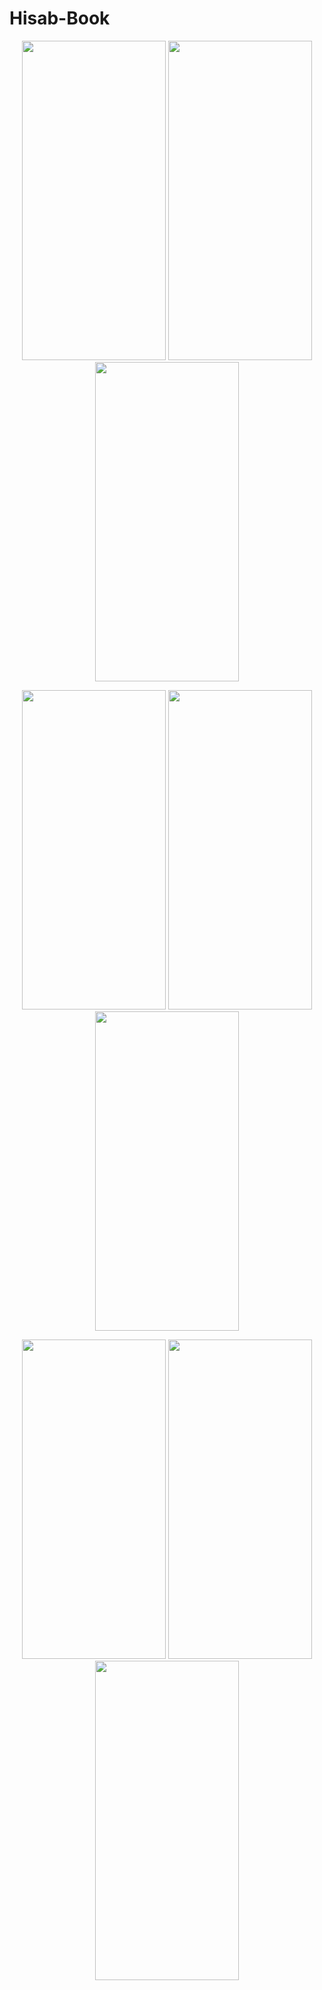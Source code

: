 # Hisab-Book

<p align="center">
  <img width="230" height="511" src="https://user-images.githubusercontent.com/34826092/177025632-7ef2a25c-e043-4719-b80c-b846affa92f7.gif">
   <img width="230" height="511" src="https://user-images.githubusercontent.com/34826092/177025525-a94e7910-890a-4113-aa12-7e4b33f4c5b2.jpg">
   <img width="230" height="511" src="https://user-images.githubusercontent.com/34826092/177025081-48d4d012-e4e8-4ea4-bdf3-14bdb954bf0c.jpg">
</p>
<p align="center">
  <img width="230" height="511" src="https://user-images.githubusercontent.com/34826092/177025103-1e4d215a-05e3-4c97-9532-97366fa9e082.jpg">
   <img width="230" height="511" src="https://user-images.githubusercontent.com/34826092/177025109-6f52f677-3ec8-400b-999c-c67bde8c92a6.jpg">
   <img width="230" height="511" src="https://user-images.githubusercontent.com/34826092/177025113-1be9b145-c2e5-4d44-b72a-200ef6e98991.jpg">
</p>
<p align="center">
  <img width="230" height="511" src="https://user-images.githubusercontent.com/34826092/177025118-31b4f34e-9cf2-4fa4-ad42-c8281ac1aa25.jpg">
   <img width="230" height="511" src="https://user-images.githubusercontent.com/34826092/177025121-e9c66594-ecfe-455e-a07e-1e6ae70b75a5.jpg">
   <img width="230" height="511" src="https://user-images.githubusercontent.com/34826092/177025126-b53c863e-c73f-4f4f-bc88-54f8e098f35c.jpg">
</p>




